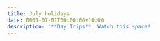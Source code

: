 ```yaml
---
title: July holidays
date: 0001-07-01T00:00:00+10:00
description: '**Day Trips**: Watch this space!'
---
```


